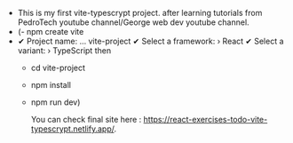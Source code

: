 -  This is my first vite-typescrypt project. after learning tutorials from PedroTech youtube channel/George web dev youtube channel.
-  (- npm create vite
- ✔ Project name: … vite-project
✔ Select a framework: › React
✔ Select a variant: › TypeScript
then   
  - cd vite-project
  - npm install
  - npm run dev)
 
    You can check final site here : https://react-exercises-todo-vite-typescrypt.netlify.app/.




